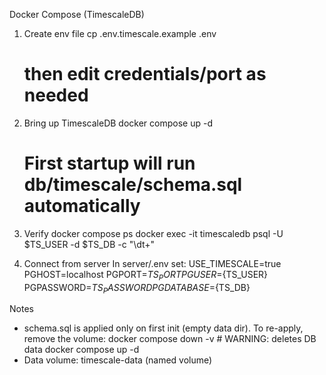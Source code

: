 ﻿Docker Compose (TimescaleDB)

1) Create env file
   cp .env.timescale.example .env
   # then edit credentials/port as needed

2) Bring up TimescaleDB
   docker compose up -d
   # First startup will run db/timescale/schema.sql automatically

3) Verify
   docker compose ps
   docker exec -it timescaledb psql -U $TS_USER -d $TS_DB -c "\dt+"

4) Connect from server
   In server/.env set:
   USE_TIMESCALE=true
   PGHOST=localhost
   PGPORT=${TS_PORT}
   PGUSER=${TS_USER}
   PGPASSWORD=${TS_PASSWORD}
   PGDATABASE=${TS_DB}

Notes
- schema.sql is applied only on first init (empty data dir). To re-apply, remove the volume:
  docker compose down -v  # WARNING: deletes DB data
  docker compose up -d
- Data volume: timescale-data (named volume)
